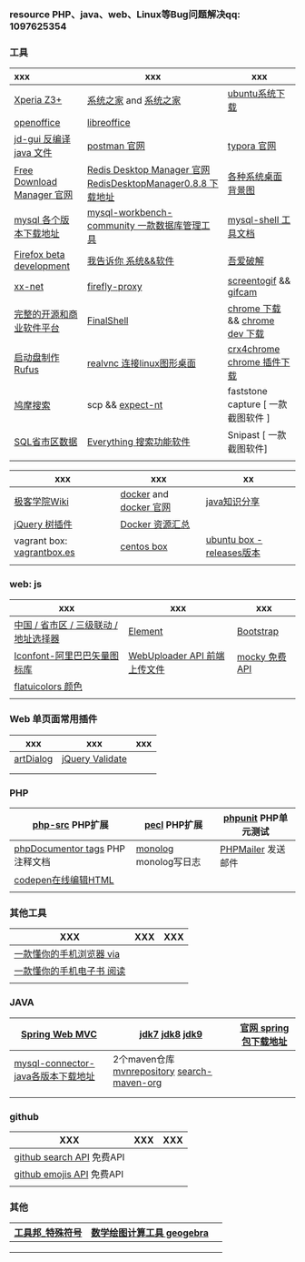 ### resource    PHP、java、web、Linux等Bug问题解决qq: 1097625354

 ### 工具

| xxx                                                          | xxx                                                          | xxx                                                          |
| :----------------------------------------------------------- | ------------------------------------------------------------ | ------------------------------------------------------------ |
| [Xperia Z3+](http://bbs.gfan.com/forum.php?mod=viewthread&tid=9191328) | [系统之家](http://www.xitongzhijia.net/win7/201801/117820.html) and [系统之家](http://www.xitongzhijia.net/) | [ubuntu系统下载](http://cdimage.ubuntu.com/ubuntu-gnome/releases/) |
| [openoffice](http://www.openoffice.org/download/index.html)  | [libreoffice](https://www.libreoffice.org/)                  |                                                              |
| [jd-gui 反编译java 文件](http://jd.benow.ca/)                | [postman 官网](https://www.getpostman.com/)                  | [typora 官网](https://typora.io/)                            |
| [Free Download Manager 官网](https://www.freedownloadmanager.org/) | [Redis Desktop Manager 官网](https://redisdesktop.com/)<br /> [RedisDesktopManager0.8.8 下载地址](https://github.com/uglide/RedisDesktopManager/releases/tag/0.8.8) | [各种系统桌面背景图](http://oswallpapers.com/)               |
| [mysql 各个版本下载地址](http://ftp.ntu.edu.tw/MySQL/Downloads/) | [mysql-workbench-community 一款数据库管理工具](https://dev.mysql.com/get/Downloads/MySQLGUITools/mysql-workbench-community-6.3.10-winx64.msi) | [mysql-shell 工具文档](https://dev.mysql.com/doc/mysql-shell/8.0/en/mysql-shell-features.html "mysql-shell") |
| [Firefox beta development](https://www.mozilla.org/zh-CN/firefox/channel/desktop/) | [我告诉你 系统&&软件](https://msdn.itellyou.cn/)             | [吾爱破解](https://www.52pojie.cn/)                          |
| [xx-net](https://github.com/XX-net/XX-Net)                   | [firefly-proxy](https://github.com/yinghuocho/firefly-proxy) | [screentogif](https://www.screentogif.com/?l=zh_cn) &&  [gifcam](http://blog.bahraniapps.com/gifcam/) |
| [完整的开源和商业软件平台](https://sourceforge.net/)         | [FinalShell ](<http://www.hostbuf.com/t/988.html>)           | [chrome 下载](<https://www.google.cn/chrome/>)  && [chrome dev 下载](https://www.google.cn/chrome/dev/) |
| [启动盘制作 Rufus](https://rufus.ie/)                        | [realvnc 连接linux图形桌面](https://www.realvnc.com/en/connect/download/viewer/) | [crx4chrome chrome 插件下载](<https://www.crx4chrome.com/>)  |
| [鸠摩搜索](https://www.jiumodiary.com/)                      | scp && [expect-nt](https://github.com/an7oine/expect-nt/tree/master/original-5.21r1b1 "expect-nt") | faststone capture [ 一款截图软件 ]                           |
| [SQL省市区数据](https://github.com/xiangyuecn/AreaCity-JsSpider-StatsGov/releases) | [Everything 搜索功能软件](<https://www.voidtools.com/zh-cn/>) | Snipast [ 一款截图软件]                                      |
|                                                              |                                                              |                                                              |





| xxx                                                         | xxx                                                          | xx                                                           |
| ----------------------------------------------------------- | ------------------------------------------------------------ | ------------------------------------------------------------ |
| [极客学院Wiki](http://wiki.jikexueyuan.com/list/front-end/) | [docker](https://yeasy.gitbooks.io/docker_practice/content/) and [docker 官网](https://docs.docker.com/install/) | [java知识分享](http://java1234.com/)                         |
| [jQuery 树插件](http://www.treejs.cn/v3/demo.php#_101)      | [Docker 资源汇总](<https://www.runoob.com/docker/docker-resources.html>) |                                                              |
| vagrant box: [vagrantbox.es](http://www.vagrantbox.es/)     | [centos box](http://cloud.centos.org/centos/7/vagrant/x86_64/images/) | [ubuntu box -releases版本](http://cloud-images.ubuntu.com/releases/releases/ "记得要下载release版本") |
|                                                             |                                                              |                                                              |



### web: js

| xxx                                                          | xxx                                                          | xxx                                                          |
| ------------------------------------------------------------ | ------------------------------------------------------------ | ------------------------------------------------------------ |
| [中国 / 省市区 / 三级联动 / 地址选择器](https://github.com/fengyuanchen/distpicker) | [Element](https://element.eleme.cn/#/zh-CN/component/installation) | [Bootstrap](https://www.bootcss.com/)                        |
| [Iconfont-阿里巴巴矢量图标库](https://www.iconfont.cn/)      | [WebUploader API 前端上传文件](http://fex.baidu.com/webuploader/doc/index.html) | [mocky 免费API](https://designer.mocky.io/design/confirmation) |
| [flatuicolors 颜色](https://flatuicolors.com/)               |                                                              |                                                              |
|                                                              |                                                              |                                                              |

### Web 单页面常用插件

| xxx                                          | xxx                                              | xxx  |
| -------------------------------------------- | ------------------------------------------------ | ---- |
| [artDialog](http://aui.github.io/artDialog/) | [jQuery Validate](https://jqueryvalidation.org/) |      |
|                                              |                                                  |      |
|                                              |                                                  |      |



### PHP

| [php-src](https://github.com/php/php-src "php-src")  PHP扩展 | [pecl](https://pecl.php.net/ "pecl")   PHP扩展               | [phpunit](https://phpunit.readthedocs.io/en/7.3/textui.html#textui-examples-testcaseclass-php "phpunit")  PHP单元测试 |
| ------------------------------------------------------------ | ------------------------------------------------------------ | ------------------------------------------------------------ |
| [phpDocumentor tags](https://manual.phpdoc.org/HTMLSmartyConverter/HandS/phpDocumentor/tutorial_tags.pkg.html "phpDocumentor tags")  PHP注释文档 | [monolog](https://github.com/Seldaek/monolog "monolog")   monolog写日志 | [PHPMailer](https://github.com/PHPMailer/PHPMailer "PHPMailer")  发送邮件 |
| [codepen在线编辑HTML](https://codepen.io/pen/)               |                                                              |                                                              |
|                                                              |                                                              |                                                              |

### 其他工具

| XXX                                                          | XXX  | XXX  |
| ------------------------------------------------------------ | ---- | ---- |
| [一款懂你的手机浏览器 via](https://coolapk.com/apk/mark.via) |      |      |
| [一款懂你的手机电子书 阅读](https://www.coolapk.com/apk/com.gedoor.monkeybook) |      |      |
|                                                              |      |      |

### JAVA

| [Spring Web MVC](https://docs.spring.io/spring/docs/current/spring-framework-reference/web.html#mvc) | [jdk7](http://www.oracle.com/technetwork/java/javase/downloads/java-archive-downloads-javase7-521261.html)  [jdk8](http://www.oracle.com/technetwork/java/javase/downloads/java-archive-javase8-2177648.html)  [jdk9](http://www.oracle.com/technetwork/java/javase/downloads/java-archive-javase9-3934878.html) | [官网 spring 包下载地址](https://repo.spring.io/webapp/#/artifacts/browse/tree/General/libs-release-local/org/springframework/spring/4.1.0.RELEASE) |
| ------------------------------------------------------------ | ------------------------------------------------------------ | ------------------------------------------------------------ |
| [mysql-connector-java各版本下载地址](https://mvnrepository.com/artifact/mysql/mysql-connector-java) | 2个maven仓库 [mvnrepository](https://mvnrepository.com)  [search-maven-org](https://search.maven.org) |                                                              |
|                                                              |                                                              |                                                              |
|                                                              |                                                              |                                                              |

### github

| XXX                                                          | XXX  | XXX  |
| ------------------------------------------------------------ | ---- | ---- |
| [github search API](https://docs.github.com/en/rest/reference/search) 免费API |      |      |
| [github emojis API](https://docs.github.com/en/free-pro-team@latest/rest/reference/emojis) 免费API |      |      |
|                                                              |      |      |

### 其他

| [工具邦_特殊符号](http://cn.piliapp.com/symbol/) | [数学绘图计算工具 geogebra ](https://www.geogebra.org/) |      |
| ------------------------------------------------ | ------------------------------------------------------- | ---- |
|                                                  |                                                         |      |
|                                                  |                                                         |      |
|                                                  |                                                         |      |

